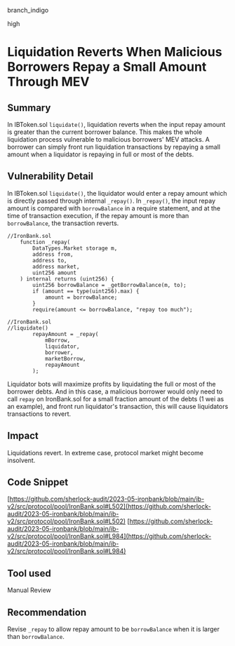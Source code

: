 branch_indigo

high

# Liquidation Reverts When Malicious Borrowers Repay a Small Amount Through MEV

## Summary
In IBToken.sol `liquidate()`, liquidation reverts when the input repay amount is greater than the current borrower balance. This makes the whole liquidation process vulnerable to malicious borrowers' MEV attacks. A borrower can simply front run liquidation transactions by repaying a small amount when a liquidator is repaying in full or most of the debts.
## Vulnerability Detail
In IBToken.sol `liquidate()`, the liquidator would enter a repay amount which is directly passed through internal `_repay()`. In `_repay()`, the input repay amount is compared with `borrowBalance` in a require statement, and at the time of transaction execution, if the repay amount is more than `borrowBalance`, the transaction reverts.
```solidity
//IronBank.sol
    function _repay(
        DataTypes.Market storage m,
        address from,
        address to,
        address market,
        uint256 amount
    ) internal returns (uint256) {
        uint256 borrowBalance = _getBorrowBalance(m, to);
        if (amount == type(uint256).max) {
            amount = borrowBalance;
        }
        require(amount <= borrowBalance, "repay too much");
```
```solidity
//IronBank.sol 
//liquidate()
        repayAmount = _repay(
            mBorrow,
            liquidator,
            borrower,
            marketBorrow,
            repayAmount
        );
```
Liquidator bots will maximize profits by liquidating the full or most of the borrower debts. And in this case, a malicious borrower would only need to call `repay` on IronBank.sol for a small fraction amount of the debts (1 wei as an example), and front run liquidator's transaction, this will cause liquidators transactions to revert.
## Impact
Liquidations revert. In extreme case, protocol market might become insolvent.
## Code Snippet
[https://github.com/sherlock-audit/2023-05-ironbank/blob/main/ib-v2/src/protocol/pool/IronBank.sol#L502](https://github.com/sherlock-audit/2023-05-ironbank/blob/main/ib-v2/src/protocol/pool/IronBank.sol#L502)
[https://github.com/sherlock-audit/2023-05-ironbank/blob/main/ib-v2/src/protocol/pool/IronBank.sol#L984](https://github.com/sherlock-audit/2023-05-ironbank/blob/main/ib-v2/src/protocol/pool/IronBank.sol#L984)
## Tool used

Manual Review

## Recommendation
Revise `_repay` to allow repay amount to be `borrowBalance` when it is larger than `borrowBalance`.